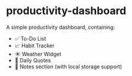 # productivity-dashboard
A simple productivity dashboard, containing:
- ✅ To-Do List
- 📈 Habit Tracker
- ☀️ Weather Widget
- 💬 Daily Quotes
- 📝 Notes section (with local storage support)
